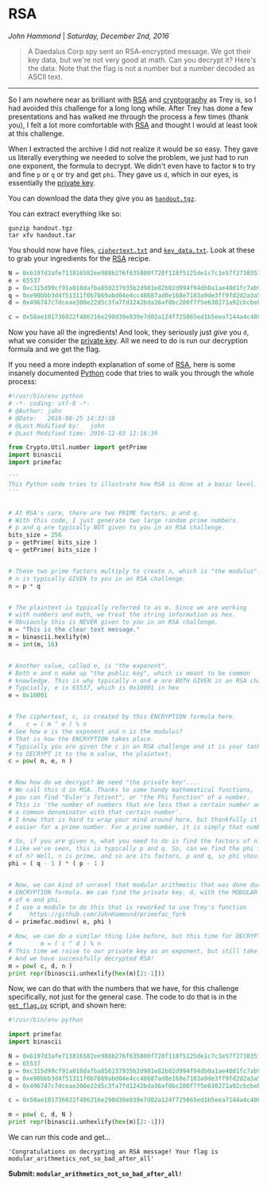 __RSA__
===========

_John Hammond_ | _Saturday, December 2nd, 2016_ 

 
> A Daedalus Corp spy sent an RSA-encrypted message. We got their key data, but we're not very good at math. Can you decrypt it? Here's the data. Note that the flag is not a number but a number decoded as ASCII text. 


----------

So I am nowhere near as brilliant with [RSA] and [cryptography] as Trey is, so I had avoided this challenge for a long long while. After Trey has done a few presentations and has walked me through the process a few times (thank you), I felt a lot more comfortable with [RSA] and thought I would at least look at this challenge.

When I extracted the archive I did not realize it would be so easy. They gave us literally everything we needed to solve the problem, we just had to run one exponent, the formula to decrypt. We didn't even have to factor `N` to try and fine `p` or `q` or try and get `phi`. They gave us `d`, which in our eyes, is essentially the [private key].


You can download the data they give you as [`handout.tgz`](handout.tgz).

You can extract everything like so:

```
gunzip handout.tgz
tar xfv handout.tar
```

You should now have files, [`ciphertext.txt`](ciphertext.txt) and [`key_data.txt`](key_data.txt). Look at these to grab your ingredients for the [RSA] recipe.

``` python
N = 0xb197d3afe713816582ee988b276f635800f728f118f5125de1c7c1e57f2738351de8ac643c118a5480f867b6d8756021911818e470952bd0a5262ed86b4fc4c2b7962cd197a8bd8d8ae3f821ad712a42285db67c85983581c4c39f80dbb21bf700dbd2ae9709f7e307769b5c0e624b661441c1ddb62ef1fe7684bbe61d8a19e7
e = 65537
p = 0xc315d99cf91a018dafba850237935b2d981e82b02d994f94db0a1ae40d1fc7ab9799286ac68d620f1102ef515b348807060e6caec5320e3dceb25a0b98356399
q = 0xe90bbb3d4f51311f0b7669abd04e4cc48687ad0e168e7183a9de3ff9fd2d2a3a50303a5109457bd45f0abe1c5750edfaff1ad87c13eed45e1b4bd2366b49d97f
d = 0x496747c7dceae300e22d5c3fa7fd1242bda36af8bc280f7f5e630271a92cbcbeb7ae04132a00d5fc379274cbce8c353faa891b40d087d7a4559e829e513c97467345adca3aa66550a68889cf930ecdfde706445b3f110c0cb4a81ca66f8630ed003feea59a51dc1d18a7f6301f2817cb53b1fb58b2a5ad163e9f1f9fe463b901

c = 0x58ae101736022f486216e290d39e839e7d02a124f725865ed1b5eea7144a4c40828bd4d14dcea967561477a516ce338f293ca86efc72a272c332c5468ef43ed5d8062152aae9484a50051d71943cf4c3249d8c4b2f6c39680cc75e58125359edd2544e89f54d2e5cbed06bb3ed61e5ca7643ebb7fa04638aa0a0f23955e5b5d9
```

Now you have all the ingredients! And look, they seriously just _give_ you `d`, what we consider the [private key]. All we need to do is run our decryption formula and we get the flag.


If you need a more indepth explanation of some of [RSA], here is some insanely documented [Python] code that tries to walk you through the whole process:

``` python
#!/usr/bin/env python
# -*- coding: utf-8 -*-
# @Author: john
# @Date:   2016-08-25 14:33:10
# @Last Modified by:   john
# @Last Modified time: 2016-12-03 11:16:39

from Crypto.Util.number import getPrime
import binascii
import primefac

'''
This Python code tries to illustrate how RSA is done at a basic level.
'''


# At RSA's core, there are two PRIME factors, p and q.
# With this code, I just generate two large random prime numbers.
# p and q are typically NOT given to you in an RSA challenge.
bits_size = 256
p = getPrime( bits_size )
q = getPrime( bits_size )


# These two prime factors multiply to create n, which is "the modulus".
# n is typically GIVEN to you in an RSA challenge.
n = p * q


# The plaintext is typically referred to as m. Since we are working 
# with numbers and math, we treat the string information as hex.
# Obviously this is NEVER given to you in an RSA challenge.
m = "This is the clear text message."
m = binascii.hexlify(m)
m = int(m, 16)


# Another value, called e, is "the exponent".
# Both e and n make up "the public key", which is meant to be common
# knowledge. This is why typically n and e are BOTH GIVEN in an RSA challenge.
# Typcially, e is 65537, which is 0x10001 in hex
e = 0x10001


# The ciphertext, c, is created by this ENCRYPTION formula here.
#    c = ( m ^ e ) % n
# See how e is the exponent and n is the modulus?
# That is how the ENCRYPTION takes place.
# Typically you are given the c in an RSA challenge and it is your task
# to DECRYPT it to the m value, the plaintext.
c = pow( m, e, n )


# Now how do we decrypt? We need "the private key"....
# We call this d in RSA. Thanks to some handy mathematical functions,
# you can find "Euler's Totient", or "the Phi function" of a number.
# This is 'the number of numbers that are less than a certain number and share
# a common denominator with that certain number'.
# I know that is hard to wrap your mind around here, but thankfully it is MUCH
# easier for a prime number. For a prime number, it is simply that number minus 1!

# So, if you are given n, what you need to do is find the factors of n. 
# Like we've seen, this is typically p and q. So, can we find the phi function
# of n? Well, n is prime, and so are its factors, p and q, so phi should just be: 
phi = ( q - 1 ) * ( p - 1 )


# Now, we can kind of unravel that modular arithmetic that was done during the
# ENCRYPTION formula. We can find the private key, d, with the MODULAR INVERSE,
# of e and phi.  
# I use a module to do this that is reworked to use Trey's function
#     https://github.com/JohnHammond/primefac_fork
d = primefac.modinv( e, phi )

# Now, we can do a similar thing like before, but this time for DECRYPTION.
#        m = ( c ^ d ) % n
# This time we raise to our private key as an exponent, but still take the modulus.
# And we have successfully decrypted RSA!
m = pow( c, d, n )
print repr(binascii.unhexlify(hex(m)[2:-1]))
```

Now, we can do that with the numbers that we have, for this challenge specifically, not just for the general case. The code to do that is in the [`get_flag.py`](get_flag.py) script, and shown here:

``` python
#!/usr/bin/env python

import primefac
import binascii

N = 0xb197d3afe713816582ee988b276f635800f728f118f5125de1c7c1e57f2738351de8ac643c118a5480f867b6d8756021911818e470952bd0a5262ed86b4fc4c2b7962cd197a8bd8d8ae3f821ad712a42285db67c85983581c4c39f80dbb21bf700dbd2ae9709f7e307769b5c0e624b661441c1ddb62ef1fe7684bbe61d8a19e7
e = 65537
p = 0xc315d99cf91a018dafba850237935b2d981e82b02d994f94db0a1ae40d1fc7ab9799286ac68d620f1102ef515b348807060e6caec5320e3dceb25a0b98356399
q = 0xe90bbb3d4f51311f0b7669abd04e4cc48687ad0e168e7183a9de3ff9fd2d2a3a50303a5109457bd45f0abe1c5750edfaff1ad87c13eed45e1b4bd2366b49d97f
d = 0x496747c7dceae300e22d5c3fa7fd1242bda36af8bc280f7f5e630271a92cbcbeb7ae04132a00d5fc379274cbce8c353faa891b40d087d7a4559e829e513c97467345adca3aa66550a68889cf930ecdfde706445b3f110c0cb4a81ca66f8630ed003feea59a51dc1d18a7f6301f2817cb53b1fb58b2a5ad163e9f1f9fe463b901

c = 0x58ae101736022f486216e290d39e839e7d02a124f725865ed1b5eea7144a4c40828bd4d14dcea967561477a516ce338f293ca86efc72a272c332c5468ef43ed5d8062152aae9484a50051d71943cf4c3249d8c4b2f6c39680cc75e58125359edd2544e89f54d2e5cbed06bb3ed61e5ca7643ebb7fa04638aa0a0f23955e5b5d9

m = pow( c, d, N )
print repr(binascii.unhexlify(hex(m)[2:-1]))
```

We can run this code and get...

```
'Congratulations on decrypting an RSA message! Your flag is modular_arithmetics_not_so_bad_after_all'
```




__Submit: `modular_arithmetics_not_so_bad_after_all!`__

[netcat]: https://en.wikipedia.org/wiki/Netcat
[Wikipedia]: https://www.wikipedia.org/
[Linux]: https://www.linux.com/
[man page]: https://en.wikipedia.org/wiki/Man_page
[PuTTY]: http://www.putty.org/
[ssh]: https://en.wikipedia.org/wiki/Secure_Shell
[Windows]: http://www.microsoft.com/en-us/windows
[virtual machine]: https://en.wikipedia.org/wiki/Virtual_machine
[operating system]:https://en.wikipedia.org/wiki/Operating_system
[OS]: https://en.wikipedia.org/wiki/Operating_system
[VMWare]: http://www.vmware.com/
[VirtualBox]: https://www.virtualbox.org/
[hostname]: https://en.wikipedia.org/wiki/Hostname
[port number]: https://en.wikipedia.org/wiki/Port_%28computer_networking%29
[distribution]:https://en.wikipedia.org/wiki/Linux_distribution
[Ubuntu]: http://www.ubuntu.com/
[ISO]: https://en.wikipedia.org/wiki/ISO_image
[standard streams]: https://en.wikipedia.org/wiki/Standard_streams
[read]: http://ss64.com/bash/read.html
[variable]: https://en.wikipedia.org/wiki/Variable_%28computer_science%29
[command substitution]: http://www.tldp.org/LDP/abs/html/commandsub.html
[permissions]: https://en.wikipedia.org/wiki/File_system_permissions
[redirection]: http://www.tldp.org/LDP/abs/html/io-redirection.html
[tmp]: http://www.tldp.org/LDP/Linux-Filesystem-Hierarchy/html/tmp.html
[curl]: http://curl.haxx.se/
[cl1p.net]: https://cl1p.net/
[request]: http://www.w3.org/Protocols/rfc2616/rfc2616-sec5.html
[POST request]: https://en.wikipedia.org/wiki/POST_%28HTTP%29
[Python]: http://python.org/
[interpreter]: https://en.wikipedia.org/wiki/List_of_command-line_interpreters
[requests]: http://docs.python-requests.org/en/latest/
[urllib]: https://docs.python.org/2/library/urllib.html
[file handling with Python]: https://docs.python.org/2/tutorial/inputoutput.html#reading-and-writing-files
[bash]: https://www.gnu.org/software/bash/
[Assembly]: https://en.wikipedia.org/wiki/Assembly_language
[the stack]:  https://en.wikipedia.org/wiki/Stack_%28abstract_data_type%29
[register]: http://www.tutorialspoint.com/assembly_programming/assembly_registers.htm
[hex]: https://en.wikipedia.org/wiki/Hexadecimal
[archive file]: https://en.wikipedia.org/wiki/Archive_file
[zip file]: https://en.wikipedia.org/wiki/Zip_%28file_format%29
[gigabytes]: https://en.wikipedia.org/wiki/Gigabyte
[GB]: https://en.wikipedia.org/wiki/Gigabyte
[GUI]: https://en.wikipedia.org/wiki/Graphical_user_interface
[Wireshark]: https://www.wireshark.org/
[FTP]: https://en.wikipedia.org/wiki/File_Transfer_Protocol
[client and server]: https://simple.wikipedia.org/wiki/Client-server
[RETR]: http://cr.yp.to/ftp/retr.html
[FTP server]: https://help.ubuntu.com/lts/serverguide/ftp-server.html
[SFTP]: https://en.wikipedia.org/wiki/SSH_File_Transfer_Protocol
[SSL]: https://en.wikipedia.org/wiki/Transport_Layer_Security
[encryption]: https://en.wikipedia.org/wiki/Encryption
[HTML]: https://en.wikipedia.org/wiki/HTML
[Flask]: http://flask.pocoo.org/
[SQL]: https://en.wikipedia.org/wiki/SQL
[and]: https://en.wikipedia.org/wiki/Logical_conjunction
[Cyberstakes]: https://cyberstakesonline.com/
[cat]: https://en.wikipedia.org/wiki/Cat_%28Unix%29
[symbolic link]: https://en.wikipedia.org/wiki/Symbolic_link
[ln]: https://en.wikipedia.org/wiki/Ln_%28Unix%29
[absolute path]: https://en.wikipedia.org/wiki/Path_%28computing%29
[CTF]: https://en.wikipedia.org/wiki/Capture_the_flag#Computer_security
[Cyberstakes]: https://cyberstakesonline.com/
[OverTheWire]: http://overthewire.org/
[Leviathan]: http://overthewire.org/wargames/leviathan/
[ls]: https://en.wikipedia.org/wiki/Ls
[grep]: https://en.wikipedia.org/wiki/Grep
[strings]: http://linux.die.net/man/1/strings
[ltrace]: http://linux.die.net/man/1/ltrace
[C]: https://en.wikipedia.org/wiki/C_%28programming_language%29
[strcmp]: http://linux.die.net/man/3/strcmp
[access]: http://pubs.opengroup.org/onlinepubs/009695399/functions/access.html
[system]: http://linux.die.net/man/3/system
[real user ID]: https://en.wikipedia.org/wiki/User_identifier
[effective user ID]: https://en.wikipedia.org/wiki/User_identifier
[brute force]: https://en.wikipedia.org/wiki/Brute-force_attack
[for loop]: https://en.wikipedia.org/wiki/For_loop
[bash programming]: http://tldp.org/HOWTO/Bash-Prog-Intro-HOWTO.html
[Behemoth]: http://overthewire.org/wargames/behemoth/
[command line]: https://en.wikipedia.org/wiki/Command-line_interface
[command-line]: https://en.wikipedia.org/wiki/Command-line_interface
[cli]: https://en.wikipedia.org/wiki/Command-line_interface
[PHP]: https://php.net/
[URL]: https://en.wikipedia.org/wiki/Uniform_Resource_Locator
[TamperData]: https://addons.mozilla.org/en-US/firefox/addon/tamper-data/
[Firefox]: https://www.mozilla.org/en-US/firefox/new/?product=firefox-3.6.8&os=osx%E2%8C%A9=en-US
[Caesar Cipher]: https://en.wikipedia.org/wiki/Caesar_cipher
[Google Reverse Image Search]: https://www.google.com/imghp
[PicoCTF]: https://picoctf.com/
[JavaScript]: https://www.javascript.com/
[base64]: https://en.wikipedia.org/wiki/Base64
[client-side]: https://en.wikipedia.org/wiki/Client-side_scripting
[client side]: https://en.wikipedia.org/wiki/Client-side_scripting
[javascript:alert]: http://www.w3schools.com/js/js_popup.asp
[Java]: https://www.java.com/en/
[2147483647]: https://en.wikipedia.org/wiki/2147483647_%28number%29
[XOR]: https://en.wikipedia.org/wiki/Exclusive_or
[XOR cipher]: https://en.wikipedia.org/wiki/XOR_cipher
[RSA]: https://en.wikipedia.org/wiki/RSA_(cryptosystem)
[Cryptography]: https://en.wikipedia.org/wiki/Cryptography
[private key]: https://en.wikipedia.org/wiki/Public-key_cryptography
[public key]: https://en.wikipedia.org/wiki/Public-key_cryptography